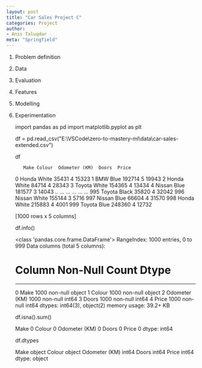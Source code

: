 ```yaml
---
layout: post
title: "Car Sales Project C"
categories: Project
author:
- Anis Taluqdar
meta: "Springfield"
---
```



1.  Problem definition
2.  Data
3.  Evaluation
4.  Features
5.  Modelling
6.  Experimentation

    import pandas as pd
    import matplotlib.pyplot as plt

    df = pd.read_csv("E:\VSCode\zero-to-mastery-ml\data\car-sales-extended.csv")

    df

           Make Colour  Odometer (KM)  Doors  Price
    0     Honda  White          35431      4  15323
    1       BMW   Blue         192714      5  19943
    2     Honda  White          84714      4  28343
    3    Toyota  White         154365      4  13434
    4    Nissan   Blue         181577      3  14043
    ..      ...    ...            ...    ...    ...
    995  Toyota  Black          35820      4  32042
    996  Nissan  White         155144      3   5716
    997  Nissan   Blue          66604      4  31570
    998   Honda  White         215883      4   4001
    999  Toyota   Blue         248360      4  12732

    [1000 rows x 5 columns]

    df.info()

    <class 'pandas.core.frame.DataFrame'>
    RangeIndex: 1000 entries, 0 to 999
    Data columns (total 5 columns):
     #   Column         Non-Null Count  Dtype 
    ---  ------         --------------  ----- 
     0   Make           1000 non-null   object
     1   Colour         1000 non-null   object
     2   Odometer (KM)  1000 non-null   int64 
     3   Doors          1000 non-null   int64 
     4   Price          1000 non-null   int64 
    dtypes: int64(3), object(2)
    memory usage: 39.2+ KB

    df.isna().sum()

    Make             0
    Colour           0
    Odometer (KM)    0
    Doors            0
    Price            0
    dtype: int64

    df.dtypes

    Make             object
    Colour           object
    Odometer (KM)     int64
    Doors             int64
    Price             int64
    dtype: object
